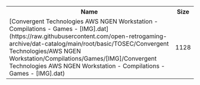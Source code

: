 <table>
<tr><th>Name</th><th>Size</th></tr>
<tr><td>
[Convergent Technologies AWS NGEN Workstation - Compilations - Games - [IMG].dat](https://raw.githubusercontent.com/open-retrogaming-archive/dat-catalog/main/root/basic/TOSEC/Convergent Technologies/AWS NGEN Workstation/Compilations/Games/[IMG]/Convergent Technologies AWS NGEN Workstation - Compilations - Games - [IMG].dat)
</td><td>1128</td></tr>
</table>

